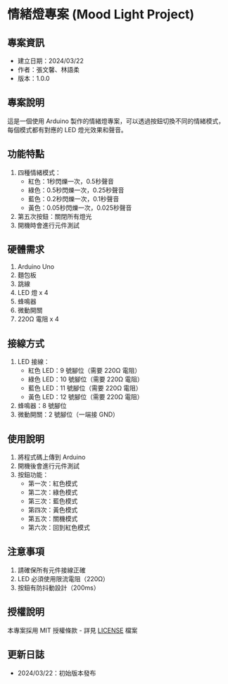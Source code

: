 # 情緒燈專案 (Mood Light Project)

## 專案資訊
- 建立日期：2024/03/22
- 作者：張文馨、林語柔
- 版本：1.0.0

## 專案說明
這是一個使用 Arduino 製作的情緒燈專案，可以透過按鈕切換不同的情緒模式，每個模式都有對應的 LED 燈光效果和聲音。

## 功能特點
1. 四種情緒模式：
   - 紅色：1秒閃爍一次，0.5秒聲音
   - 綠色：0.5秒閃爍一次，0.25秒聲音
   - 藍色：0.2秒閃爍一次，0.1秒聲音
   - 黃色：0.05秒閃爍一次，0.025秒聲音
2. 第五次按鈕：關閉所有燈光
3. 開機時會進行元件測試

## 硬體需求
1. Arduino Uno
2. 麵包板
3. 跳線
4. LED 燈 x 4
5. 蜂鳴器
6. 微動開關
7. 220Ω 電阻 x 4

## 接線方式
1. LED 接線：
   - 紅色 LED：9 號腳位（需要 220Ω 電阻）
   - 綠色 LED：10 號腳位（需要 220Ω 電阻）
   - 藍色 LED：11 號腳位（需要 220Ω 電阻）
   - 黃色 LED：12 號腳位（需要 220Ω 電阻）
2. 蜂鳴器：8 號腳位
3. 微動開關：2 號腳位（一端接 GND）

## 使用說明
1. 將程式碼上傳到 Arduino
2. 開機後會進行元件測試
3. 按鈕功能：
   - 第一次：紅色模式
   - 第二次：綠色模式
   - 第三次：藍色模式
   - 第四次：黃色模式
   - 第五次：關機模式
   - 第六次：回到紅色模式

## 注意事項
1. 請確保所有元件接線正確
2. LED 必須使用限流電阻（220Ω）
3. 按鈕有防抖動設計（200ms）

## 授權說明
本專案採用 MIT 授權條款 - 詳見 [LICENSE](LICENSE) 檔案

## 更新日誌
- 2024/03/22：初始版本發布 
